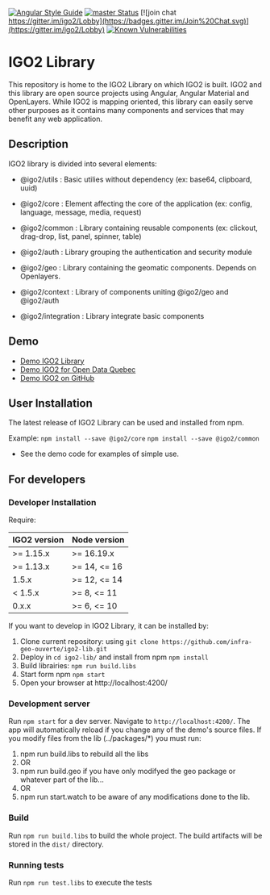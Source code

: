 [![Angular Style Guide](https://mgechev.github.io/angular2-style-guide/images/badge.svg)](https://angular.io/styleguide)
[![master Status](https://github.com/infra-geo-ouverte/igo2-lib/workflows/complete/badge.svg)](https://github.com/infra-geo-ouverte/igo2-lib/actions?query=workflow/complete)
[![join chat https://gitter.im/igo2/Lobby](https://badges.gitter.im/Join%20Chat.svg)](https://gitter.im/igo2/Lobby)
[![Known Vulnerabilities](https://snyk.io/test/github/infra-geo-ouverte/igo2-lib/badge.svg)](https://snyk.io/test/github/infra-geo-ouverte/igo2-lib)

# IGO2 Library

This repository is home to the IGO2 Library on which IGO2 is built. IGO2 and this library are open source projects using Angular, Angular Material and OpenLayers. While IGO2 is mapping oriented, this library can easily serve other purposes as it contains many components and services that may benefit any web application.

## Description

IGO2 library is divided into several elements:

- @igo2/utils : Basic utilies without dependency (ex: base64, clipboard, uuid)

- @igo2/core : Element affecting the core of the application (ex: config, language, message, media, request)

- @igo2/common : Library containing reusable components (ex: clickout, drag-drop, list, panel, spinner, table)

- @igo2/auth : Library grouping the authentication and security module

- @igo2/geo : Library containing the geomatic components. Depends on Openlayers.

- @igo2/context : Library of components uniting @igo2/geo and @igo2/auth

- @igo2/integration : Library integrate basic components

## Demo

- [Demo IGO2 Library](https://infra-geo-ouverte.github.io/igo2-lib/)
- [Demo IGO2 for Open Data Quebec](https://geoegl.msp.gouv.qc.ca/igo2/apercu-qc/)
- [Demo IGO2 on GitHub](https://github.com/infra-geo-ouverte/igo2#table-of-content-english)

## User Installation

The latest release of IGO2 Library can be used and installed from npm.

Example:
`npm install --save @igo2/core`
`npm install --save @igo2/common`

- See the demo code for examples of simple use.

## For developers

### Developer Installation

Require:

| IGO2 version | Node version |
| ------------ | ------------ |
| >= 1.15.x    | >= 16.19.x   |
| >= 1.13.x    | >= 14, <= 16 |
|  1.5.x       | >= 12, <= 14 |
| < 1.5.x      | >= 8, <= 11  |
| 0.x.x        | >= 6, <= 10  |

If you want to develop in IGO2 Library, it can be installed by:

1.  Clone current repository: using `git clone https://github.com/infra-geo-ouverte/igo2-lib.git`
2.  Deploy in `cd igo2-lib/` and install from npm `npm install`
3.  Build librairies: `npm run build.libs`
4.  Start form npm `npm start`
5.  Open your browser at http://localhost:4200/

### Development server

Run `npm start` for a dev server. Navigate to `http://localhost:4200/`. The app will automatically reload if you change any of the demo's source files.
If you modify files from the lib (../packages/\*) you must run:

1. npm run build.libs to rebuild all the libs
2. OR
3. npm run build.geo if you have only modifyed the geo package or whatever part of the lib...
4. OR
5. npm run start.watch to be aware of any modifications done to the lib.

### Build

Run `npm run build.libs` to build the whole project. The build artifacts will be stored in the `dist/` directory.

### Running tests

Run `npm run test.libs` to execute the tests
